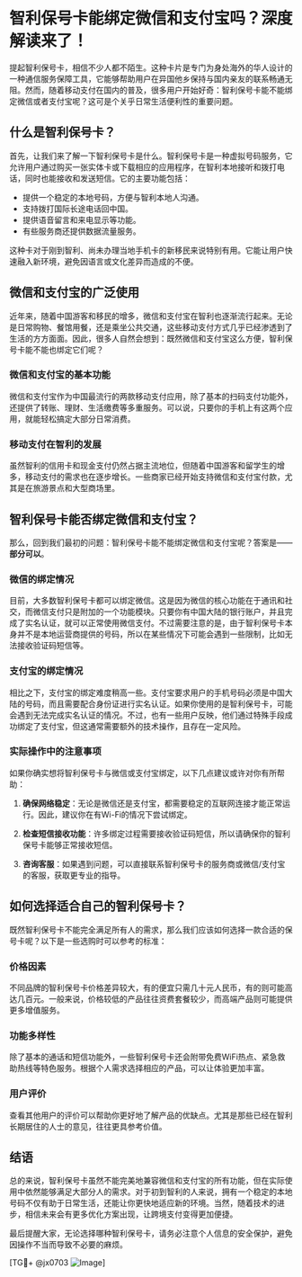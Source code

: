 # 智利保号卡能绑定微信和支付宝吗？深度解读来了！

提起智利保号卡，相信不少人都不陌生。这种卡片是专门为身处海外的华人设计的一种通信服务保障工具，它能够帮助用户在异国他乡保持与国内亲友的联系畅通无阻。然而，随着移动支付在国内的普及，很多用户开始好奇：智利保号卡能不能绑定微信或者支付宝呢？这可是个关乎日常生活便利性的重要问题。

## 什么是智利保号卡？

首先，让我们来了解一下智利保号卡是什么。智利保号卡是一种虚拟号码服务，它允许用户通过购买一张实体卡或下载相应的应用程序，在智利本地接听和拨打电话，同时也能接收和发送短信。它的主要功能包括：

- 提供一个稳定的本地号码，方便与智利本地人沟通。
- 支持拨打国际长途电话回中国。
- 提供语音留言和来电显示等功能。
- 有些服务商还提供数据流量服务。

这种卡对于刚到智利、尚未办理当地手机卡的新移民来说特别有用。它能让用户快速融入新环境，避免因语言或文化差异而造成的不便。

## 微信和支付宝的广泛使用

近年来，随着中国游客和移民的增多，微信和支付宝在智利也逐渐流行起来。无论是日常购物、餐馆用餐，还是乘坐公共交通，这些移动支付方式几乎已经渗透到了生活的方方面面。因此，很多人自然会想到：既然微信和支付宝这么方便，智利保号卡能不能也绑定它们呢？

### 微信和支付宝的基本功能

微信和支付宝作为中国最流行的两款移动支付应用，除了基本的扫码支付功能外，还提供了转账、理财、生活缴费等多重服务。可以说，只要你的手机上有这两个应用，就能轻松搞定大部分日常消费。

### 移动支付在智利的发展

虽然智利的信用卡和现金支付仍然占据主流地位，但随着中国游客和留学生的增多，移动支付的需求也在逐步增长。一些商家已经开始支持微信和支付宝付款，尤其是在旅游景点和大型商场里。

## 智利保号卡能否绑定微信和支付宝？

那么，回到我们最初的问题：智利保号卡能不能绑定微信和支付宝呢？答案是——**部分可以**。

### 微信的绑定情况

目前，大多数智利保号卡都可以绑定微信。这是因为微信的核心功能在于通讯和社交，而微信支付只是附加的一个功能模块。只要你有中国大陆的银行账户，并且完成了实名认证，就可以正常使用微信支付。不过需要注意的是，由于智利保号卡本身并不是本地运营商提供的号码，所以在某些情况下可能会遇到一些限制，比如无法接收验证码短信等。

### 支付宝的绑定情况

相比之下，支付宝的绑定难度稍高一些。支付宝要求用户的手机号码必须是中国大陆的号码，而且需要配合身份证进行实名认证。如果你使用的是智利保号卡，可能会遇到无法完成实名认证的情况。不过，也有一些用户反映，他们通过特殊手段成功绑定了支付宝，但这通常需要额外的技术操作，且存在一定风险。

### 实际操作中的注意事项

如果你确实想将智利保号卡与微信或支付宝绑定，以下几点建议或许对你有所帮助：

1. **确保网络稳定**：无论是微信还是支付宝，都需要稳定的互联网连接才能正常运行。因此，建议你在有Wi-Fi的情况下尝试绑定。
   
2. **检查短信接收功能**：许多绑定过程需要接收验证码短信，所以请确保你的智利保号卡能够正常接收短信。

3. **咨询客服**：如果遇到问题，可以直接联系智利保号卡的服务商或微信/支付宝的客服，获取更专业的指导。

## 如何选择适合自己的智利保号卡？

既然智利保号卡不能完全满足所有人的需求，那么我们应该如何选择一款合适的保号卡呢？以下是一些选购时可以参考的标准：

### 价格因素

不同品牌的智利保号卡价格差异较大，有的便宜只需几十元人民币，有的则可能高达几百元。一般来说，价格较低的产品往往资费套餐较少，而高端产品则可能提供更多增值服务。

### 功能多样性

除了基本的通话和短信功能外，一些智利保号卡还会附带免费WiFi热点、紧急救助热线等特色服务。根据个人需求选择相应的产品，可以让体验更加丰富。

### 用户评价

查看其他用户的评价可以帮助你更好地了解产品的优缺点。尤其是那些已经在智利长期居住的人士的意见，往往更具参考价值。

## 结语

总的来说，智利保号卡虽然不能完美地兼容微信和支付宝的所有功能，但在实际使用中依然能够满足大部分人的需求。对于初到智利的人来说，拥有一个稳定的本地号码不仅有助于日常生活，还能让你更快地适应新的环境。当然，随着技术的进步，相信未来会有更多优化方案出现，让跨境支付变得更加便捷。

最后提醒大家，无论选择哪种智利保号卡，请务必注意个人信息的安全保护，避免因操作不当而导致不必要的麻烦。

[TG💪+ @jx0703 ![Image](https://github.com/user-attachments/assets/dbca1d08-cadb-493c-b0ec-ad6f7a83f270)]